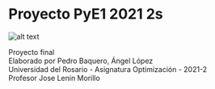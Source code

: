 # Proyecto PyE1 2021 2s
![alt text](https://www.urosario.edu.co/getattachment/ce5a32fd-771a-4804-a2a7-6af40a60f42c/Open-Positions-at-the-Department-of-Applied-Mathem)

                                                                    
   Proyecto final                                                  
   Elaborado por Pedro Baquero, Ángel López                         
   Universidad del Rosario - Asignatura Optimización - 2021-2       
  Profesor Jose Lenin Morillo                                      
